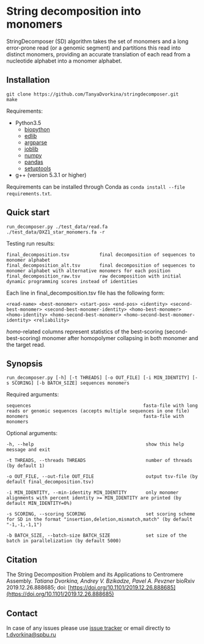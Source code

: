 # String decomposition into monomers

StringDecomposer (SD) algorithm takes the set of monomers and a long error-prone read (or a genomic segment) and partitions this read into distinct monomers, providing an accurate translation of each read from a nucleotide alphabet into a monomer alphabet.


## Installation

    git clone https://github.com/TanyaDvorkina/stringdecomposer.git
    make

Requirements:
- Python3.5
    - [biopython](https://biopython.org/wiki/Download)
    - [edlib](https://pypi.org/project/edlib/)
    - [argparse](https://pypi.org/project/argparse/)
    - [joblib](https://joblib.readthedocs.io/en/latest/installing.html)
    - [numpy](https://scipy.org/install.html)
    - [pandas](https://pypi.org/project/pandas/)
    - [setuptools](https://pypi.org/project/setuptools/)
- g++ (version 5.3.1 or higher)

Requirements can be installed through Conda as ```conda install --file requirements.txt```.

## Quick start

    run_decomposer.py ./test_data/read.fa ./test_data/DXZ1_star_monomers.fa -r

Testing run results:

    final_decomposition.tsv           final decomposition of sequences to monomer alphabet
    final_decomposition_alt.tsv       final decomposition of sequences to monomer alphabet with alternative monomers for each position
    final_decomposition_raw.tsv       raw decomposition with initial dynamic programming scores instead of identities

Each line in final_decomposition.tsv file has the following form:

    <read-name> <best-monomer> <start-pos> <end-pos> <identity> <second-best-monomer> <second-best-monomer-identity> <homo-best-monomer> <homo-identity> <homo-second-best-monomer> <homo-second-best-monomer-identity> <reliability>

_homo_-related columns represent statistics of the best-scoring (second-best-scoring) monomer after homopolymer collapsing in both monomer and the target read.


## Synopsis

    run_decomposer.py [-h] [-t THREADS] [-o OUT_FILE] [-i MIN_IDENTITY] [-s SCORING] [-b BATCH_SIZE] sequences monomers

Required arguments:

    sequences                                         fasta-file with long reads or genomic sequences (accepts multiple sequences in one file)
    monomers                                          fasta-file with monomers

Optional arguments:

    -h, --help                                         show this help message and exit

    -t THREADS, --threads THREADS                      number of threads (by default 1)

    -o OUT_FILE, --out-file OUT_FILE                   output tsv-file (by default final_decomposition.tsv)

    -i MIN_IDENTITY, --min-identity MIN_IDENTITY       only monomer alignments with percent identity >= MIN_IDENTITY are printed (by default MIN_IDENTITY=0%)

    -s SCORING, --scoring SCORING                      set scoring scheme for SD in the format "insertion,deletion,mismatch,match" (by default "-1,-1,-1,1")

    -b BATCH_SIZE, --batch-size BATCH_SIZE             set size of the batch in parallelization (by default 5000)


## Citation

The String Decomposition Problem and its Applications to Centromere Assembly. *Tatiana Dvorkina, Andrey V. Bzikadze, Pavel A. Pevzner* bioRxiv 2019.12.26.888685; doi: [https://doi.org/10.1101/2019.12.26.888685](https://doi.org/10.1101/2019.12.26.888685)

## Contact

In case of any issues please use [issue tracker](https://github.com/ablab/stringdecomposer/issues) or email directly to [t.dvorkina@spbu.ru](mailto:t.dvorkina@spbu.ru)
